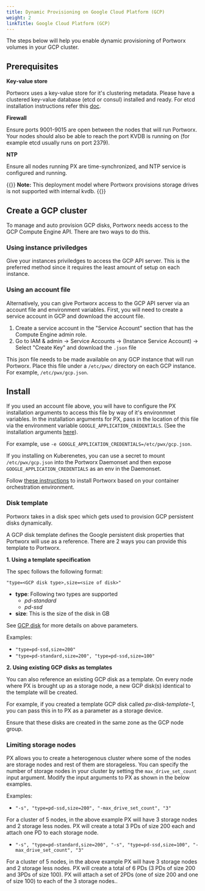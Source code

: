 ```yaml
---
title: Dynamic Provisioning on Google Cloud Platform (GCP)
weight: 2
linkTitle: Google Cloud Platform (GCP)
---
```


The steps below will help you enable dynamic provisioning of Portworx volumes in your GCP cluster.

## Prerequisites

**Key-value store**

Portworx uses a key-value store for it's clustering metadata. Please have a clustered key-value database (etcd or consul) installed and ready. For etcd installation instructions refer this [doc](/portworx-install-with-kubernetes/operate-and-maintain-on-kubernetes/etcd).

**Firewall**

Ensure ports 9001-9015 are open between the nodes that will run Portworx. Your nodes should also be able to reach the port KVDB is running on (for example etcd usually runs on port 2379).

**NTP**

Ensure all nodes running PX are time-synchronized, and NTP service is configured and running.

{{<info>}}
**Note:**
This deployment model where Portworx provisions storage drives is not supported with internal kvdb.
{{</info>}}

## Create a GCP cluster

To manage and auto provision GCP disks, Portworx needs access to the GCP Compute Engine API.   There are two ways to do this.

### Using instance priviledges

Give your instances priviledges to access the GCP API server.  This is the preferred method since it requires the least amount of setup on each instance.

### Using an account file

Alternatively, you can give Portworx access to the GCP API server via an account file and environment variables. First, you will need to create a service account in GCP and download the account file.

1. Create a service account in the "Service Account" section that has the Compute Engine admin role.
2. Go to IAM & admin  -> Service Accounts -> (Instance Service Account) -> Select "Create Key" and download the `.json` file

This json file needs to be made available on any GCP instance that will run Portworx.  Place this file under a `/etc/pwx/` directory on each GCP instance.  For example, `/etc/pwx/gcp.json`.

## Install

If you used an account file above, you will have to configure the PX installation arguments to access this file by way of it's environmnet variables.  In the installation arguments for PX, pass in the location of this file via the environment variable `GOOGLE_APPLICATION_CREDENTIALS`. (See the installation arguments [here](https://docs.portworx.com/runc/options.html#installation-arguments-to-px)).

For example, use `-e GOOGLE_APPLICATION_CREDENTIALS=/etc/pwx/gcp.json`.

If you installing on Kuberenetes, you can use a secret to mount `/etc/pwx/gcp.json` into the Portworx Daemonset and then expose `GOOGLE_APPLICATION_CREDENTIALS` as an env in the Daemonset.

Follow [these instructions](https://docs.portworx.com/#install-with-a-container-orchestrator) to install Portworx based on your container orchestration environment.

### Disk template

Portworx takes in a disk spec which gets used to provision GCP persistent disks dynamically.

A GCP disk template defines the Google persistent disk properties that Portworx will use as a reference. There are 2 ways you can provide this template to Portworx.

**1. Using a template specification**

The spec follows the following format:
```text
"type=<GCP disk type>,size=<size of disk>"
```

* __type__: Following two types are supported
    * _pd-standard_
    * _pd-ssd_
* __size__: This is the size of the disk in GB

See [GCP disk](https://cloud.google.com/compute/docs/disks/) for more details on above parameters.

Examples:

* `"type=pd-ssd,size=200"`
* `"type=pd-standard,size=200", "type=pd-ssd,size=100"`


**2. Using existing GCP disks as templates**

You can also reference an existing GCP disk as a template. On every node where PX is brought up as a storage node, a new GCP disk(s) identical to the template will be created.

For example, if you created a template GCP disk called _px-disk-template-1_, you can pass this in to PX as a parameter as a storage device.

Ensure that these disks are created in the same zone as the GCP node group.

### Limiting storage nodes

PX allows you to create a heterogenous cluster where some of the nodes are storage nodes and rest of them are storageless. You can specify the number of storage nodes in your cluster by setting the ```max_drive_set_count``` input argument.
Modify the input arguments to PX as shown in the below examples.

Examples:

* `"-s", "type=pd-ssd,size=200", "-max_drive_set_count", "3"`

For a cluster of 5 nodes, in the above example PX will have 3 storage nodes and 2 storage less nodes. PX will create a total 3 PDs of size 200 each and attach one PD to each storage node.

* `"-s", "type=pd-standard,size=200", "-s", "type=pd-ssd,size=100", "-max_drive_set_count", "3"`

For a cluster of 5 nodes, in the above example PX will have 3 storage nodes and 2 storage less nodes. PX will create a total of 6 PDs (3 PDs of size 200 and 3PDs of size 100). PX will attach a set of 2PDs (one of size 200 and one of size 100) to each of the 3 storage nodes..
